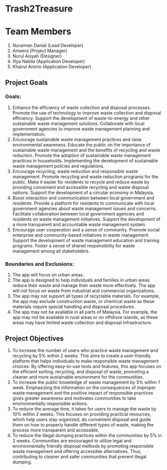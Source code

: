 # Trash2Treasure

# Team Members
1. Nuraiman Danial (Lead Developer)
2. Ameera (Project Manager)
3. Nurul Aisyah (Designer)
4. Illya Nabila (Application Developer)
5. Khairul Amirin (Application Developer)

## Project Goals

### Goals:
1. Enhance the efficiency of waste collection and disposal processes. Promote the use of technology to improve waste collection and disposal efficiency. Support the development of waste-to-energy and other sustainable waste management solutions. Collaborate with local government agencies to improve waste 
management planning and implementation.
2. Encourage sustainable waste management practices and raise environmental awareness. Educate the public on the importance of sustainable waste management and the benefits of recycling and waste reduction. Promote the adoption of sustainable waste management practices in households. Implementing the development of sustainable waste management policies and regulations.
3. Encourage recycling, waste reduction and responsible waste management. Promote recycling and waste reduction programs for the public. Make it easier for residents to recycle and reduce waste by providing convenient and accessible recycling and waste disposal options. Support the development of a circular economy in Malaysia.
4. Boost interaction and communication between local government and residents. Provide a platform for residents to communicate with local government agencies about waste management issues and concerns. Facilitate collaboration between local government agencies and residents on waste management initiatives. Support the development of a more transparent and accountable waste management system.
5. Encourage user cooperation and a sense of community. Promote social enterprise and community-based initiatives in waste management. Support the development of waste management education and training programs. Foster a sense of shared responsibility for waste management among all stakeholders.

### Boundaries and Exclusions:
1. The app will focus on urban areas.
2. The app is designed to help individuals and families in urban areas reduce their waste and manage their waste more effectively. The app will not focus on waste from industrial and commercial organizations.
3. The app may not support all types of recyclable materials. For example, the app may exclude construction waste, or chemical waste as these materials require special handling and disposal procedures.
4. The app may not be available in all parts of Malaysia. For example, the app may not be available in rural areas or on offshore islands, as these areas may have limited waste collection and disposal infrastructure.

## Project Objectives

1. To increase the number of users who practice waste management and recycling by 5% within 2 weeks. This aims to create a user-friendly platform that helps individuals to make responsible waste management choices. By offering easy-to-use tools and features, this app focuses on the efficient sorting, recycling, and disposal of waste, promoting a cleaner and more sustainable environment for the communities.
2. To increase the public knowledge of waste management by 5% within 1 week. Emphasizing the information on the consequences of improper waste management and the positive impact of responsible practices gives greater awareness and motivates communities to take environmentally responsible actions.
3. To reduce the average time, it takes for users to manage the waste by 10% within 2 weeks. This focuses on providing practical resources, which help users stay organized, do convenient disposal and guide them on how to properly handle different types of waste, making the process more transparent and accessible.
4. To reduce the illegal dumping practices within the communities by 5% in 2 weeks. Communities are encouraged to utilize legal and environmentally friendly disposal methods by promoting responsible waste management and offering accessible alternatives. Thus, contributing to cleaner and safer communities that prevent illegal dumping.
